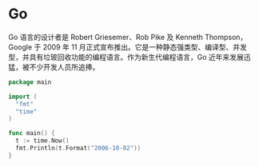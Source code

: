 # Go

Go 语言的设计者是 Robert Griesemer、Rob Pike 及 Kenneth Thompson，Google 于 2009 年 11 月正式宣布推出。它是一种静态强类型、编译型、并发型，并具有垃玻回收功能的编程语言。作为新生代编程语言，Go 近年来发展迅猛，被不少开发人员所追捧。

```go
package main

import (
  "fmt"
  "time"
)

func main() {
  t := time.Now()
  fmt.Println(t.Format("2006-10-02"))
}
```
